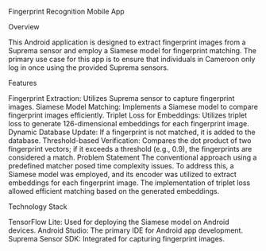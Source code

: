 Fingerprint Recognition Mobile App

Overview 

This Android application is designed to extract fingerprint images from a Suprema sensor and employ a Siamese model for fingerprint matching. The primary use case for this app is to ensure that individuals in Cameroon only log in once using the provided Suprema sensors.

Features

Fingerprint Extraction: Utilizes Suprema sensor to capture fingerprint images.
Siamese Model Matching: Implements a Siamese model to compare fingerprint images efficiently.
Triplet Loss for Embeddings: Utilizes triplet loss to generate 126-dimensional embeddings for each fingerprint image.
Dynamic Database Update: If a fingerprint is not matched, it is added to the database.
Threshold-based Verification: Compares the dot product of two fingerprint vectors; if it exceeds a threshold (e.g., 0.9), the fingerprints are considered a match.
Problem Statement
The conventional approach using a predefined matcher posed time complexity issues. To address this, a Siamese model was employed, and its encoder was utilized to extract embeddings for each fingerprint image. The implementation of triplet loss allowed efficient matching based on the generated embeddings.

Technology Stack

TensorFlow Lite: Used for deploying the Siamese model on Android devices.
Android Studio: The primary IDE for Android app development.
Suprema Sensor SDK: Integrated for capturing fingerprint images.
